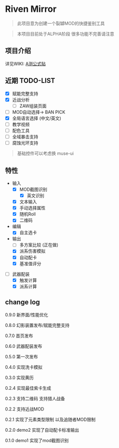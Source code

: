 # Riven Mirror

> 此项目意为创建一个裂罅MOD的快捷鉴别工具

> 本项目目前处于ALPHA阶段 很多功能不完善请注意

## 项目介绍

详见WIKI: [A测公式贴](https://gitee.com/pa001024/riven-mirror/wikis/A测公式贴)

## 近期 TODO-LIST

- [x] 赋能完整支持
- [x] 近战分析
  - [ ] ZAW组装页面
- [ ] MOD自动选择-> BAN PICK
- [x] 全局语言选择 (中文/英文)
- [ ] 教学视频
- [ ] 配色工具
- [ ] 全域暴击支持
- [ ] 腐蚀光环支持

 > 基础控件可以考虑换 muse-ui


## 特性
- 输入
  - [x] MOD截图识别
    - [x] 英文识别
  - [x] 文本输入
  - [x] 手动选择属性
  - [x] 随机Roll
  - [x] 二维码
- 编辑
  - [x] 自主选卡
- 输出
  - [ ] 多方案比较 (正在做)
  - [x] 派系伤害模拟
  - [x] 自动配卡
  - [x] 基准值评分
- [ ] 武器配装
  - [x] 触发计算
  - [x] 派系计算

## change log

0.9.0 新界面/性能优化

0.8.0 幻影装置发布/赋能完整支持

0.7.0 首页发布

0.6.0 武器配装发布

0.5.0 第一次发布

0.4.0 实现洗卡模拟

0.3.0 实现黄历

0.2.4 实现最佳紫卡生成

0.2.3 支持二维码 支持猎人战备

0.2.2 支持近战MOD

0.2.1 实现了元素类型限制 以及追随者MOD限制

0.2.0 demo2 实现了自动配卡标准输出

0.1.0 demo1 实现了mod截图识别

